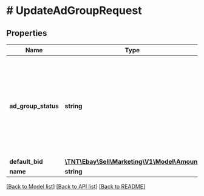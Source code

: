 # # UpdateAdGroupRequest

## Properties

Name | Type | Description | Notes
------------ | ------------- | ------------- | -------------
**ad_group_status** | **string** | An enumeration value representing the current status of the ad group.&lt;p&gt;If the status of the ad is currently &lt;code&gt;ACTIVE&lt;/code&gt;, you can change status to &lt;code&gt;PAUSED&lt;/code&gt; or &lt;code&gt;ARCHIVED&lt;/code&gt;. If ad group is currently in &lt;code&gt;PAUSED&lt;/code&gt; status, you can change the status back to &lt;code&gt;ACTIVE&lt;/code&gt;. Ads that are currently in &lt;code&gt;ARCHIVED&lt;/code&gt; status cannot be made &lt;code&gt;ACTIVE&lt;/code&gt; again.&lt;br /&gt;&lt;br /&gt;&lt;b&gt;Valid Values:&lt;/b&gt;&lt;ul&gt;&lt;li&gt;&lt;code&gt;ACTIVE&lt;/code&gt;&lt;/li&gt;&lt;li&gt;&lt;code&gt;PAUSED&lt;/code&gt;&lt;/li&gt;&lt;li&gt;&lt;code&gt;ARCHIVED&lt;/code&gt;&lt;/li&gt;&lt;/ul&gt; For implementation help, refer to &lt;a href&#x3D;&#39;https://developer.ebay.com/api-docs/sell/marketing/types/pls:AdGroupStatusEnum&#39;&gt;eBay API documentation&lt;/a&gt; | [optional]
**default_bid** | [**\TNT\Ebay\Sell\Marketing\V1\Model\Amount**](Amount.md) |  | [optional]
**name** | **string** | The updated name for the specified ad group. | [optional]

[[Back to Model list]](../../README.md#models) [[Back to API list]](../../README.md#endpoints) [[Back to README]](../../README.md)
